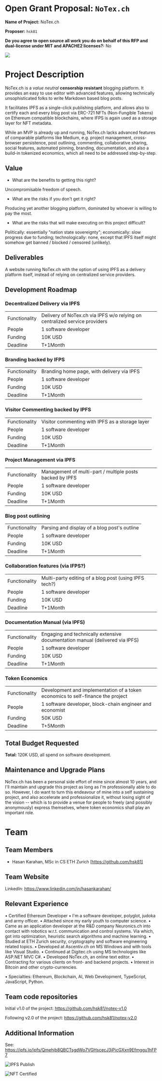 # Open Grant Proposal: `NoTex.ch`

**Name of Project:** NoTex.ch

**Proposer:** `hsk81`

**Do you agree to open source all work you do on behalf of this RFP and dual-license under MIT and APACHE2 licenses?:** No

![](https://ipfs.io/ipfs/QmYmMU1zmvwURzGXAds6AvJAJJAg5p7F36HmyDS4EAHNKu?filename=notex.png)

# Project Description

NoTex.ch is a *value neutral* **censorship resistant** blogging platform. It provides an easy to use editor with advanced features, allowing technically unsophisticated folks to write Markdown based blog posts.

It facilitates IPFS as a single-click publishing platform, and allows also to certify each and every blog post via ERC-721 NFTs (Non-Fungible Tokens) on Ethereum compatible blockchains, where IFPS is again used as a storage layer for NFT metadata.

While an MVP is already up and running, NoTex.ch lacks advanced features of comparable platforms like Medium, e.g. project management, cross-browser persistence, post outlining, commenting, collaborative sharing, social features, automated pinning, branding, documentation, and also a build-in tokenized economics, which all need to be addressed step-by-step.

## Value

- What are the benefits to getting this right?

Uncompromisable freedom of speech.

- What are the risks if you don't get it right?

Producing yet another blogging platform, dominated by whoever is willing to pay the most.

- What are the risks that will make executing on this project difficult?

Politically: essentially "nation state sovereignty"; economically: slow progress due to funding; technologically: none, except that IPFS itself might somehow get banned / blocked / censored (unlikely).

## Deliverables

A website running NoTex.ch with the option of using IPFS as a delivery platform itself, instead of relying on centralized service providers.

## Development Roadmap

### Decentralized Delivery via IPFS

|               |    |
| ------------- | -- |
| Functionality | Delivery of NoTex.ch via IPFS w/o relying on centralized service providers
| People | 1 software developer
| Funding | 10K USD |
| Deadline | T+1Month |

### Branding backed by IFPS

|    |    |
| -- | -- |
| Functionality | Branding home page, with delivery via IPFS
| People | 1 software developer
| Funding | 10K USD
| Deadline | T+1Month

### Visitor Commenting backed by IPFS

|    |    |
| -- | -- |
| Functionality | Visitor commenting with IPFS as a storage layer
| People | 1 software developer
| Funding | 10K USD
| Deadline | T+1Month

### Project Management via IPFS

|    |    |
| -- | -- |
| Functionality | Management of multi-part / multiple posts backed by IPFS
| People | 1 software developer
| Funding | 10K USD
| Deadline | T+1Month

### Blog post outlining

|    |    |
| -- | -- |
| Functionality | Parsing and display of a blog post's outline
| People | 1 software developer
| Funding | 10K USD
| Deadline | T+1Month

### Collaboration features (via IFPS?)

|    |    |
| -- | -- |
| Functionality | Multi-party editing of a blog post (using IPFS tech?)
| People | 1 software developer
| Funding | 10K USD
| Deadline | T+1Month

### Documentation Manual (via IPFS)

|    |    |
| -- | -- |
| Functionality | Engaging and technically extensive documentation manual (delivered via IPFS)
| People | 1 software developer
| Funding | 10K USD
| Deadline | T+1Month

### Token Economics

|    |    |
| -- | -- |
| Functionality | Development and implementation of a token economics to self-finance the project
| People | 1 software developer, block-chain engineer and economist
| Funding | 50K USD
| Deadline | T+5Month

## Total Budget Requested

**Total:** 120K USD, all spend on software development.

## Maintenance and Upgrade Plans

NoTex.ch has been a personal side effort of mine since almost 10 years, and I'll maintain and upgrade this project as long as I'm professionally able to do so. However, I do want to turn this endeavour of mine into a self sustaining project, and also accelerate and professionalize it, without losing sight of the vision -- which is to provide a venue for people to freely (and possibly anonymously) express themselves, where token economics shall play an important role.

# Team

## Team Members

- Hasan Karahan, MSc in CS ETH Zurich [https://github.com/hsk81]

## Team Website

LinkedIn: https://www.linkedin.com/in/hasankarahan/

## Relevant Experience

• Certified Ethereum Developer • I'm a software developer, polyglot, judoka and army officer. • Attached since my early youth to computer science. • Came as an application developer at the R&D company Neuronics.ch into contact with robotics w.r.t. communication and control systems. Via which, got into optimization, heuristic search algorithms and machine learning. • Studied at ETH Zurich security, cryptography and software engineering related topics. • Developed at Ascentiv.ch on MS Windows and with tools like Visual Studio. • Continued at Digitec.ch using MS technologies like ASP.NET MVC C#. • Developed NoTex.ch, an online text editor. • Contracting for various clients on front- and backend projects. • Interest in Bitcoin and other crypto-currencies.

• Specialties: Ethereum, Blockchain, AI, Web Development, TypeScript, JavaScript, Python. 

## Team code repositories

Initial v1.0 of the project: https://github.com/hsk81/notex-v1.0

Following v2.0 of the project: https://github.com/hsk81/notex-v2.0

## Additional Information

See: https://ipfs.io/ipfs/Qmehjb8QBCTsgdWo7VGHscecJ3jPicGXxn9Efmggu1hFP7

![IPFS Publish](https://ipfs.io/ipfs/QmYgs5QAUcHGoRDDfQokzvZXc9LseSGYdXYhD91MEi9Hc9?filename=ipfs-publish.png)

![NFT Certified](https://ipfs.io/ipfs/QmNReJ5o5wuo2mTFV8raRZeFnv49enigMAhwQrEtdjr7iV?filename=nft-certified.png)

